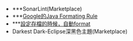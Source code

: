 - ***SonarLint(Marketplace)
- ***[Google的Java Formating Rule](http://www.practicesofmastery.com/post/eclipse-google-java-style-guide/)
- ***[設定存檔的時候，自動format](https://www.planetofbits.com/eclipse/how-to-enable-auto-formatting-in-eclipse/)
- Darkest Dark-Eclipse深黑色主題(Marketplace)
